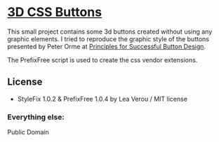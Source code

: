 # [3D CSS Buttons](https://github.com/FutureMedia/3D-CSS-buttons)

This small project contains some 3d buttons created without using any graphic elements. I tried to reproduce the graphic style of the buttons presented by Peter Orme at [Principles for Successful Button Design](http://webdesign.tutsplus.com/articles/design-theory/principles-for-successful-button-design/). 

The PrefixFree script is used to create the css vendor extensions.

## License

* StyleFix 1.0.2 & PrefixFree 1.0.4 by Lea Verou / MIT license

### Everything else:

Public Domain